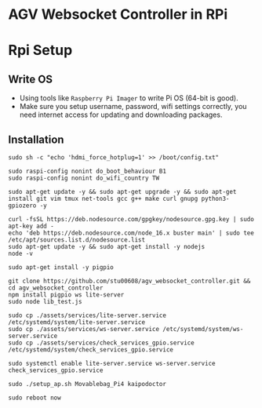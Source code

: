 # AGV Websocket Controller in RPi

# Rpi Setup

## Write OS
* Using tools like `Raspberry Pi Imager` to write Pi OS (64-bit is good).
* Make sure you setup username, password, wifi settings correctly, you need internet access for updating and downloading packages.

## Installation 
```
sudo sh -c "echo 'hdmi_force_hotplug=1' >> /boot/config.txt"

sudo raspi-config nonint do_boot_behaviour B1
sudo raspi-config nonint do_wifi_country TW

sudo apt-get update -y && sudo apt-get upgrade -y && sudo apt-get install git vim tmux net-tools gcc g++ make curl gnupg python3-gpiozero -y

curl -fsSL https://deb.nodesource.com/gpgkey/nodesource.gpg.key | sudo apt-key add -
echo 'deb https://deb.nodesource.com/node_16.x buster main' | sudo tee /etc/apt/sources.list.d/nodesource.list
sudo apt-get update -y && sudo apt-get install -y nodejs
node -v

sudo apt-get install -y pigpio

git clone https://github.com/stu00608/agv_websocket_controller.git && cd agv_websocket_controller
npm install pigpio ws lite-server
sudo node lib_test.js

sudo cp ./assets/services/lite-server.service /etc/systemd/system/lite-server.service
sudo cp ./assets/services/ws-server.service /etc/systemd/system/ws-server.service
sudo cp ./assets/services/check_services_gpio.service /etc/systemd/system/check_services_gpio.service

sudo systemctl enable lite-server.service ws-server.service check_services_gpio.service

sudo ./setup_ap.sh Movablebag_Pi4 kaipodoctor

sudo reboot now
```
